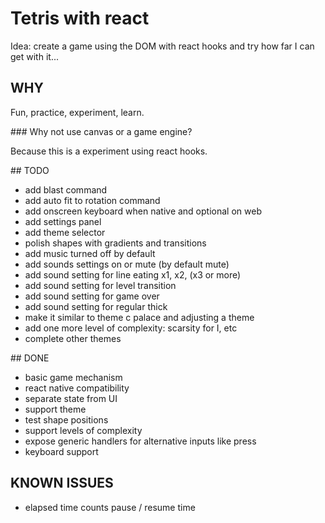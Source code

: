 # Tetris with react

Idea: create a game using the DOM with react hooks and try how far I can get with it...

## WHY

Fun, practice, experiment, learn.

### Why not use canvas or a game engine?

Because this is a experiment using react hooks.

## TODO

- add blast command
- add auto fit to rotation command
- add onscreen keyboard when native and optional on web
- add settings panel
- add theme selector
- polish shapes with gradients and transitions
- add music turned off by default
- add sounds settings on or mute (by default mute)
- add sound setting for line eating x1, x2, (x3 or more)
- add sound setting for level transition
- add sound setting for game over
- add sound setting for regular thick
- make it similar to theme c palace and adjusting a theme
- add one more level of complexity: scarsity for I, etc
- complete other themes

## DONE

- basic game mechanism
- react native compatibility
- separate state from UI
- support theme
- test shape positions
- support levels of complexity
- expose generic handlers for alternative inputs like press
- keyboard support

## KNOWN ISSUES

- elapsed time counts pause / resume time
